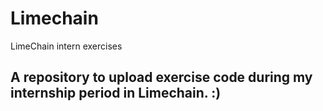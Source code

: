 # Limechain
LimeChain intern exercises

## A repository to upload exercise code during my internship period in Limechain. :)
